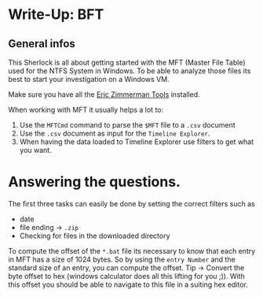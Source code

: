 # Write-Up: BFT

## General infos

This Sherlock is all about getting started with the MFT (Master File Table) used for the NTFS System in Windows.
To be able to analyze those files its best to start your investigation on a Windows VM.

Make sure you have all the [Eric Zimmerman Tools](https://ericzimmerman.github.io/#!index.md) installed.

When working with MFT it usually helps a lot to:

1. Use the `MFTCmd` command to parse the `$MFT` file to a `.csv` document
2. Use the `.csv` document as input for the `Timeline Explorer`.
3. When having the data loaded to Timeline Explorer use filters to get what you want.


# Answering the questions.

The first three tasks can easily be done by setting the correct filters such as
- date
- file ending -> `.zip`
- Checking for files in the downloaded directory

To compute the offset of the `*.bat` file its necessary to know that each entry in
MFT has a size of 1024 bytes. So by using the `entry Number` and the standard size of an entry, you can compute the offset. Tip -> Convert the byte offset to hex (windows calculator does all this lifting for you ;)). With this offset you should be able to navigate to this file in a suiting hex editor.
